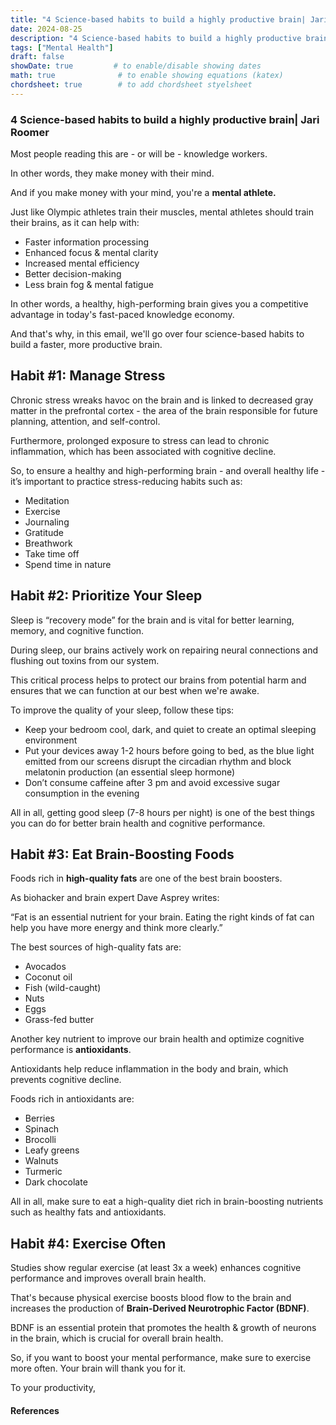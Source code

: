 ```yaml
---
title: "4 Science-based habits to build a highly productive brain| Jari Roomer"
date: 2024-08-25
description: "4 Science-based habits to build a highly productive brain| Jari Roomer"
tags: ["Mental Health"]
draft: false
showDate: true         # to enable/disable showing dates
math: true              # to enable showing equations (katex)
chordsheet: true        # to add chordsheet styelsheet
---
```


### 4 Science-based habits to build a highly productive brain| Jari Roomer
Most people reading this are - or will be - knowledge workers.

In other words, they make money with their mind.

And if you make money with your mind, you're a **mental athlete.**

Just like Olympic athletes train their muscles, mental athletes should train their brains, as it can help with:

- Faster information processing
- Enhanced focus & mental clarity
- Increased mental efficiency
- Better decision-making
- Less brain fog & mental fatigue

In other words, a healthy, high-performing brain gives you a competitive advantage in today's fast-paced knowledge economy.

And that's why, in this email, we'll go over four science-based habits to build a faster, more productive brain.

## **Habit #1: Manage Stress**
Chronic stress wreaks havoc on the brain and is linked to decreased gray matter in the prefrontal cortex - the area of the brain responsible for future planning, attention, and self-control.

Furthermore, prolonged exposure to stress can lead to chronic inflammation, which has been associated with cognitive decline.

So, to ensure a healthy and high-performing brain - and overall healthy life - it’s important to practice stress-reducing habits such as:

- Meditation
- Exercise
- Journaling
- Gratitude
- Breathwork
- Take time off
- Spend time in nature

## **Habit #2: Prioritize Your Sleep**

Sleep is “recovery mode” for the brain and is vital for better learning, memory, and cognitive function.

During sleep, our brains actively work on repairing neural connections and flushing out toxins from our system.

This critical process helps to protect our brains from potential harm and ensures that we can function at our best when we're awake.

To improve the quality of your sleep, follow these tips:

- Keep your bedroom cool, dark, and quiet to create an optimal sleeping environment
- Put your devices away 1-2 hours before going to bed, as the blue light emitted from our screens disrupt the circadian rhythm and block melatonin production (an essential sleep hormone)
- Don’t consume caffeine after 3 pm and avoid excessive sugar consumption in the evening

All in all, getting good sleep (7-8 hours per night) is one of the best things you can do for better brain health and cognitive performance.

## **Habit #3: Eat Brain-Boosting Foods**

Foods rich in **high-quality fats** are one of the best brain boosters.

As biohacker and brain expert Dave Asprey writes:

“Fat is an essential nutrient for your brain. Eating the right kinds of fat can help you have more energy and think more clearly.”

The best sources of high-quality fats are:

- Avocados
- Coconut oil
- Fish (wild-caught)
- Nuts
- Eggs
- Grass-fed butter

Another key nutrient to improve our brain health and optimize cognitive performance is **antioxidants**.

Antioxidants help reduce inflammation in the body and brain, which prevents cognitive decline.

Foods rich in antioxidants are:

- Berries
- Spinach
- Brocolli
- Leafy greens
- Walnuts
- Turmeric
- Dark chocolate

All in all, make sure to eat a high-quality diet rich in brain-boosting nutrients such as healthy fats and antioxidants.

## **Habit #4: Exercise Often**

Studies show regular exercise (at least 3x a week) enhances cognitive performance and improves overall brain health.

That's because physical exercise boosts blood flow to the brain and increases the production of **Brain-Derived Neurotrophic Factor (BDNF)**.

BDNF is an essential protein that promotes the health & growth of neurons in the brain, which is crucial for overall brain health.

So, if you want to boost your mental performance, make sure to exercise more often. Your brain will thank you for it.

To your productivity,

#### References


